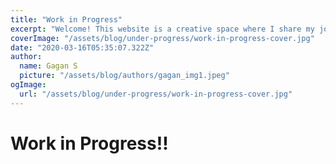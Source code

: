 ```yaml
---
title: "Work in Progress"
excerpt: "Welcome! This website is a creative space where I share my journey of learning, exploring new technologies, and documenting insights through blogs. Stay tuned for exciting updates!"
coverImage: "/assets/blog/under-progress/work-in-progress-cover.jpg"
date: "2020-03-16T05:35:07.322Z"
author:
  name: Gagan S
  picture: "/assets/blog/authors/gagan_img1.jpeg"
ogImage:
  url: "/assets/blog/under-progress/work-in-progress-cover.jpg"
---
```


# Work in Progress!!